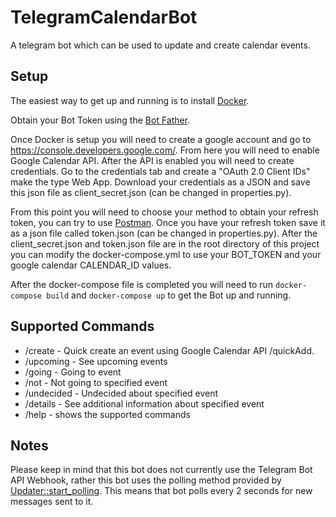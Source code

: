 # TelegramCalendarBot
A telegram bot which can be used to update and create calendar events.

## Setup
The easiest way to get up and running is to install [Docker](https://www.docker.com/products/docker-desktop).

Obtain your Bot Token using the [Bot Father](https://telegram.me/botfather).

Once Docker is setup you will need to create a google account and go to https://console.developers.google.com/. From here you will need to enable Google Calendar API. After the API is enabled you will need to create credentials. Go to the credentials tab and create a "OAuth 2.0 Client IDs" make the type Web App. Download your credentials as a JSON and save this json file as client_secret.json (can be changed in properties.py).

From this point you will need to choose your method to obtain your refresh token, you can try to use [Postman](https://www.getpostman.com/downloads/). Once you have your refresh token save it as a json file called token.json (can be changed in properties.py). After the client_secret.json and token.json file are in the root directory of this project you can modify the docker-compose.yml to use your BOT_TOKEN and your google calendar CALENDAR_ID values.

After the docker-compose file is completed you will need to run `docker-compose build` and `docker-compose up` to get the Bot up and running.

## Supported Commands
* /create - Quick create an event using Google Calendar API /quickAdd.
* /upcoming - See upcoming events
* /going - Going to event
* /not - Not going to specified event
* /undecided - Undecided about specified event
* /details - See additional information about specified event
* /help - shows the supported commands


## Notes
Please keep in mind that this bot does not currently use the Telegram Bot API Webhook, rather this bot uses the polling method provided by [Updater::start_polling](https://python-telegram-bot.readthedocs.io/en/stable/telegram.ext.updater.html#telegram.ext.Updater.start_polling). This means that bot polls every 2 seconds for new messages sent to it.
